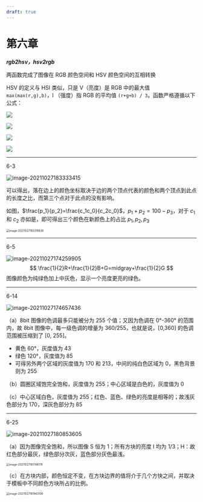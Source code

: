 ```yaml
---
draft: true
---
```


# 第六章

***rgb2hsv，hsv2rgb***

两函数完成了图像在 RGB 颜色空间和 HSV 颜色空间的互相转换

HSV 的定义与 HSI 类似，只是 V（亮度）是 RGB 中的最大值 `max(max(r,g),b)`，I （强度）指 RGB 的平均值 `(r+g+b) / 3`。函数严格遵循以下公式：

![](https://images2015.cnblogs.com/blog/757205/201704/757205-20170429114726865-1579160119.png)

![](https://images2015.cnblogs.com/blog/757205/201704/757205-20170429114808194-565902650.png)

![](https://images2015.cnblogs.com/blog/757205/201704/757205-20170429114808194-565902650.png)

![](https://images2015.cnblogs.com/blog/757205/201704/757205-20170429114808194-565902650.png)

****

6-3 

![image-20211027183333415](https://markdown-1303167219.cos.ap-shanghai.myqcloud.com/image-20211027183333415.png)

可以得出，落在边上的颜色坐标取决于边的两个顶点代表的颜色和两个顶点到此点的长度之比，而第三个点对于此点的没有影响。

如图，$\frac{p_1}{p_2}=\frac{c_1c_0}{c_2c_0}$，$p_1+p_2=100-p_3$，对于 $c_1$ 和 $c_2$ 亦如是，即可得出三个颜色在新颜色上的占比 $p_1, p_2, p_3$

<img src="https://markdown-1303167219.cos.ap-shanghai.myqcloud.com/image-20211027183319838.png" alt="image-20211027183319838" style="zoom:50%;" />

****

6-5 

![image-20211027174259905](https://markdown-1303167219.cos.ap-shanghai.myqcloud.com/image-20211027174259905.png)
$$
\frac{1}{2}R+\frac{1}{2}B+G=midgray+\frac{1}{2}G
$$
图像颜色为纯绿色加上中灰色，显示一个亮度更亮的绿色。

****

6-14

![image-20211027174657436](https://markdown-1303167219.cos.ap-shanghai.myqcloud.com/image-20211027174657436.png)

（a）8bit 图像的色调最多只能被分为 255 个值；又因为色调在 0°-360° 的范围内，故 8bit 图像中，每一级色调的增量为 360/255，也就是说，[0,360] 的色调范围被压缩到了 [0, 255]。

- 黄色 60°，灰度值为 43
- 绿色 120°，灰度值为 85
- 可得另外两个区域的灰度值为 170 和 213，中间的纯白色区域为 0，黑色背景则为 255

（b）圆圈区域饱完全饱和，灰度值为 255；中心区域是白色的，灰度值为 0

（c）中心区域白色，灰度值为 255；红色、蓝色、绿色的亮度是相等的；故浅灰色部分为 170，深灰色部分为 85

****

6-25 

![image-20211027180853605](https://markdown-1303167219.cos.ap-shanghai.myqcloud.com/image-20211027180853605.png)

（a）因为图像完全饱和，所以图像 S 恒为 1；所有方块的亮度 I 均为 1/3；H：故红色部分最灰，绿色部分次灰，蓝色部分灰色最浅。

<img src="https://markdown-1303167219.cos.ap-shanghai.myqcloud.com/image-20211027181746179.png" alt="image-20211027181746179" style="zoom:50%;" />

（c）在方块内部，颜色恒定不变，在方块边界的值将介于几个方快之间，并取决于模板中不同颜色方块所占的比例。

<img src="https://markdown-1303167219.cos.ap-shanghai.myqcloud.com/image-20211027181943106.png" alt="image-20211027181943106" style="zoom:50%;" />